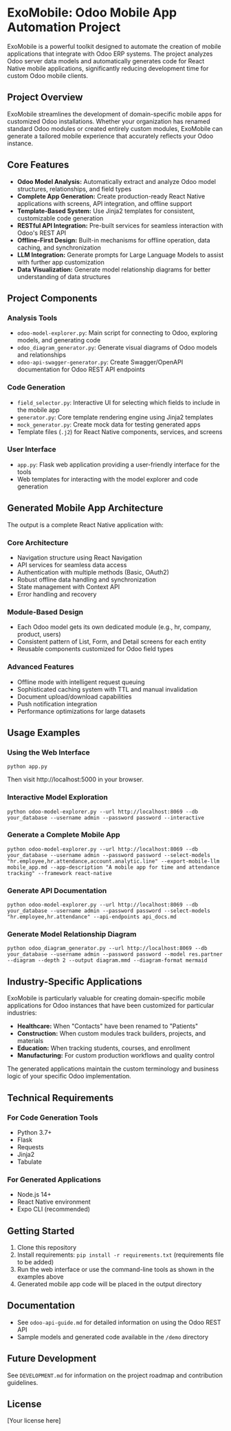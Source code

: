 # ExoMobile: Odoo Mobile App Automation Project

ExoMobile is a powerful toolkit designed to automate the creation of mobile applications that integrate with Odoo ERP systems. The project analyzes Odoo server data models and automatically generates code for React Native mobile applications, significantly reducing development time for custom Odoo mobile clients.

## Project Overview

ExoMobile streamlines the development of domain-specific mobile apps for customized Odoo installations. Whether your organization has renamed standard Odoo modules or created entirely custom modules, ExoMobile can generate a tailored mobile experience that accurately reflects your Odoo instance.

## Core Features

- **Odoo Model Analysis:** Automatically extract and analyze Odoo model structures, relationships, and field types
- **Complete App Generation:** Create production-ready React Native applications with screens, API integration, and offline support
- **Template-Based System:** Use Jinja2 templates for consistent, customizable code generation
- **RESTful API Integration:** Pre-built services for seamless interaction with Odoo's REST API
- **Offline-First Design:** Built-in mechanisms for offline operation, data caching, and synchronization
- **LLM Integration:** Generate prompts for Large Language Models to assist with further app customization
- **Data Visualization:** Generate model relationship diagrams for better understanding of data structures

## Project Components

### Analysis Tools
- `odoo-model-explorer.py`: Main script for connecting to Odoo, exploring models, and generating code
- `odoo_diagram_generator.py`: Generate visual diagrams of Odoo models and relationships
- `odoo-api-swagger-generator.py`: Create Swagger/OpenAPI documentation for Odoo REST API endpoints

### Code Generation
- `field_selector.py`: Interactive UI for selecting which fields to include in the mobile app
- `generator.py`: Core template rendering engine using Jinja2 templates
- `mock_generator.py`: Create mock data for testing generated apps
- Template files (`.j2`) for React Native components, services, and screens

### User Interface
- `app.py`: Flask web application providing a user-friendly interface for the tools
- Web templates for interacting with the model explorer and code generation

## Generated Mobile App Architecture

The output is a complete React Native application with:

### Core Architecture
- Navigation structure using React Navigation
- API services for seamless data access
- Authentication with multiple methods (Basic, OAuth2)
- Robust offline data handling and synchronization
- State management with Context API
- Error handling and recovery

### Module-Based Design
- Each Odoo model gets its own dedicated module (e.g., hr, company, product, users)
- Consistent pattern of List, Form, and Detail screens for each entity
- Reusable components customized for Odoo field types

### Advanced Features
- Offline mode with intelligent request queuing
- Sophisticated caching system with TTL and manual invalidation
- Document upload/download capabilities
- Push notification integration
- Performance optimizations for large datasets

## Usage Examples

### Using the Web Interface
```
python app.py
```
Then visit http://localhost:5000 in your browser.

### Interactive Model Exploration
```
python odoo-model-explorer.py --url http://localhost:8069 --db your_database --username admin --password password --interactive
```

### Generate a Complete Mobile App
```
python odoo-model-explorer.py --url http://localhost:8069 --db your_database --username admin --password password --select-models "hr.employee,hr.attendance,account.analytic.line" --export-mobile-llm mobile_app.md --app-description "A mobile app for time and attendance tracking" --framework react-native
```

### Generate API Documentation
```
python odoo-model-explorer.py --url http://localhost:8069 --db your_database --username admin --password password --select-models "hr.employee,hr.attendance" --api-endpoints api_docs.md
```

### Generate Model Relationship Diagram
```
python odoo_diagram_generator.py --url http://localhost:8069 --db your_database --username admin --password password --model res.partner --diagram --depth 2 --output diagram.mmd --diagram-format mermaid
```

## Industry-Specific Applications

ExoMobile is particularly valuable for creating domain-specific mobile applications for Odoo instances that have been customized for particular industries:

- **Healthcare:** When "Contacts" have been renamed to "Patients"
- **Construction:** When custom modules track builders, projects, and materials
- **Education:** When tracking students, courses, and enrollment
- **Manufacturing:** For custom production workflows and quality control

The generated applications maintain the custom terminology and business logic of your specific Odoo implementation.

## Technical Requirements

### For Code Generation Tools
- Python 3.7+
- Flask
- Requests
- Jinja2
- Tabulate

### For Generated Applications
- Node.js 14+
- React Native environment
- Expo CLI (recommended)

## Getting Started

1. Clone this repository
2. Install requirements: `pip install -r requirements.txt` (requirements file to be added)
3. Run the web interface or use the command-line tools as shown in the examples above
4. Generated mobile app code will be placed in the output directory

## Documentation

- See `odoo-api-guide.md` for detailed information on using the Odoo REST API
- Sample models and generated code available in the `/demo` directory

## Future Development

See `DEVELOPMENT.md` for information on the project roadmap and contribution guidelines.

## License
[Your license here]
